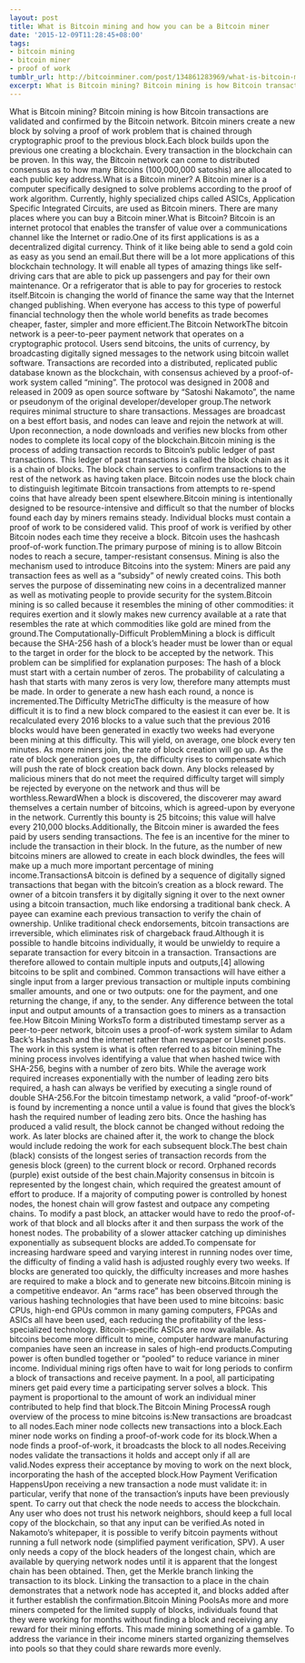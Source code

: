 ```yaml
---
layout: post
title: What is Bitcoin mining and how you can be a Bitcoin miner
date: '2015-12-09T11:28:45+08:00'
tags:
- bitcoin mining
- bitcoin miner
- proof of work
tumblr_url: http://bitcoinminer.com/post/134861283969/what-is-bitcoin-mining-and-how-to-be-a-bitcoin-miner
excerpt: What is Bitcoin mining? Bitcoin mining is how Bitcoin transactions are validated and confirmed by the Bitcoin network.
---
```

What is Bitcoin mining? Bitcoin mining is how Bitcoin transactions are validated and confirmed by the Bitcoin network. Bitcoin miners create a new block by solving a proof of work problem that is chained through cryptographic proof to the previous block.Each block builds upon the previous one creating a blockchain. Every transaction in the blockchain can be proven. In this way, the Bitcoin network can come to distributed consensus as to how many Bitcoins (100,000,000 satoshis) are allocated to each public key address.What is a Bitcoin miner? A Bitcoin miner is a computer specifically designed to solve problems according to the proof of work algorithm. Currently, highly specialized chips called ASICs, Application Specific Integrated Circuits, are used as Bitcoin miners. There are many places where you can buy a Bitcoin miner.What is Bitcoin? Bitcoin is an internet protocol that enables the transfer of value over a communications channel like the Internet or radio.One of its first applications is as a decentralized digital currency. Think of it like being able to send a gold coin as easy as you send an email.But there will be a lot more applications of this blockchain technology. It will enable all types of amazing things like self-driving cars that are able to pick up passengers and pay for their own maintenance. Or a refrigerator that is able to pay for groceries to restock itself.Bitcoin is changing the world of finance the same way that the Internet changed publishing. When everyone has access to this type of powerful financial technology then the whole world benefits as trade becomes cheaper, faster, simpler and more efficient.The Bitcoin NetworkThe bitcoin network is a peer-to-peer payment network that operates on a cryptographic protocol. Users send bitcoins, the units of currency, by broadcasting digitally signed messages to the network using bitcoin wallet software. Transactions are recorded into a distributed, replicated public database known as the blockchain, with consensus achieved by a proof-of-work system called “mining”. The protocol was designed in 2008 and released in 2009 as open source software by “Satoshi Nakamoto”, the name or pseudonym of the original developer/developer group.The network requires minimal structure to share transactions. Messages are broadcast on a best effort basis, and nodes can leave and rejoin the network at will. Upon reconnection, a node downloads and verifies new blocks from other nodes to complete its local copy of the blockchain.Bitcoin mining is the process of adding transaction records to Bitcoin’s public ledger of past transactions. This ledger of past transactions is called the block chain as it is a chain of blocks. The block chain serves to confirm transactions to the rest of the network as having taken place. Bitcoin nodes use the block chain to distinguish legitimate Bitcoin transactions from attempts to re-spend coins that have already been spent elsewhere.Bitcoin mining is intentionally designed to be resource-intensive and difficult so that the number of blocks found each day by miners remains steady. Individual blocks must contain a proof of work to be considered valid. This proof of work is verified by other Bitcoin nodes each time they receive a block. Bitcoin uses the hashcash proof-of-work function.The primary purpose of mining is to allow Bitcoin nodes to reach a secure, tamper-resistant consensus. Mining is also the mechanism used to introduce Bitcoins into the system: Miners are paid any transaction fees as well as a “subsidy” of newly created coins. This both serves the purpose of disseminating new coins in a decentralized manner as well as motivating people to provide security for the system.Bitcoin mining is so called because it resembles the mining of other commodities: it requires exertion and it slowly makes new currency available at a rate that resembles the rate at which commodities like gold are mined from the ground.The Computationally-Difficult ProblemMining a block is difficult because the SHA-256 hash of a block’s header must be lower than or equal to the target in order for the block to be accepted by the network. This problem can be simplified for explanation purposes: The hash of a block must start with a certain number of zeros. The probability of calculating a hash that starts with many zeros is very low, therefore many attempts must be made. In order to generate a new hash each round, a nonce is incremented.The Difficulty MetricThe difficulty is the measure of how difficult it is to find a new block compared to the easiest it can ever be. It is recalculated every 2016 blocks to a value such that the previous 2016 blocks would have been generated in exactly two weeks had everyone been mining at this difficulty. This will yield, on average, one block every ten minutes. As more miners join, the rate of block creation will go up. As the rate of block generation goes up, the difficulty rises to compensate which will push the rate of block creation back down. Any blocks released by malicious miners that do not meet the required difficulty target will simply be rejected by everyone on the network and thus will be worthless.RewardWhen a block is discovered, the discoverer may award themselves a certain number of bitcoins, which is agreed-upon by everyone in the network. Currently this bounty is 25 bitcoins; this value will halve every 210,000 blocks.Additionally, the Bitcoin miner is awarded the fees paid by users sending transactions. The fee is an incentive for the miner to include the transaction in their block. In the future, as the number of new bitcoins miners are allowed to create in each block dwindles, the fees will make up a much more important percentage of mining income.TransactionsA bitcoin is defined by a sequence of digitally signed transactions that began with the bitcoin’s creation as a block reward. The owner of a bitcoin transfers it by digitally signing it over to the next owner using a bitcoin transaction, much like endorsing a traditional bank check. A payee can examine each previous transaction to verify the chain of ownership. Unlike traditional check endorsements, bitcoin transactions are irreversible, which eliminates risk of chargeback fraud.Although it is possible to handle bitcoins individually, it would be unwieldy to require a separate transaction for every bitcoin in a transaction. Transactions are therefore allowed to contain multiple inputs and outputs,[4] allowing bitcoins to be split and combined. Common transactions will have either a single input from a larger previous transaction or multiple inputs combining smaller amounts, and one or two outputs: one for the payment, and one returning the change, if any, to the sender. Any difference between the total input and output amounts of a transaction goes to miners as a transaction fee.How Bitcoin Mining WorksTo form a distributed timestamp server as a peer-to-peer network, bitcoin uses a proof-of-work system similar to Adam Back’s Hashcash and the internet rather than newspaper or Usenet posts. The work in this system is what is often referred to as bitcoin mining.The mining process involves identifying a value that when hashed twice with SHA-256, begins with a number of zero bits. While the average work required increases exponentially with the number of leading zero bits required, a hash can always be verified by executing a single round of double SHA-256.For the bitcoin timestamp network, a valid “proof-of-work” is found by incrementing a nonce until a value is found that gives the block’s hash the required number of leading zero bits. Once the hashing has produced a valid result, the block cannot be changed without redoing the work. As later blocks are chained after it, the work to change the block would include redoing the work for each subsequent block.The best chain (black) consists of the longest series of transaction records from the genesis block (green) to the current block or record. Orphaned records (purple) exist outside of the best chain.Majority consensus in bitcoin is represented by the longest chain, which required the greatest amount of effort to produce. If a majority of computing power is controlled by honest nodes, the honest chain will grow fastest and outpace any competing chains. To modify a past block, an attacker would have to redo the proof-of-work of that block and all blocks after it and then surpass the work of the honest nodes. The probability of a slower attacker catching up diminishes exponentially as subsequent blocks are added.To compensate for increasing hardware speed and varying interest in running nodes over time, the difficulty of finding a valid hash is adjusted roughly every two weeks. If blocks are generated too quickly, the difficulty increases and more hashes are required to make a block and to generate new bitcoins.Bitcoin mining is a competitive endeavor. An “arms race” has been observed through the various hashing technologies that have been used to mine bitcoins: basic CPUs, high-end GPUs common in many gaming computers, FPGAs and ASICs all have been used, each reducing the profitability of the less-specialized technology. Bitcoin-specific ASICs are now available. As bitcoins become more difficult to mine, computer hardware manufacturing companies have seen an increase in sales of high-end products.Computing power is often bundled together or “pooled” to reduce variance in miner income. Individual mining rigs often have to wait for long periods to confirm a block of transactions and receive payment. In a pool, all participating miners get paid every time a participating server solves a block. This payment is proportional to the amount of work an individual miner contributed to help find that block.The Bitcoin Mining ProcessA rough overview of the process to mine bitcoins is:New transactions are broadcast to all nodes.Each miner node collects new transactions into a block.Each miner node works on finding a proof-of-work code for its block.When a node finds a proof-of-work, it broadcasts the block to all nodes.Receiving nodes validate the transactions it holds and accept only if all are valid.Nodes express their acceptance by moving to work on the next block, incorporating the hash of the accepted block.How Payment Verification HappensUpon receiving a new transaction a node must validate it: in particular, verify that none of the transaction’s inputs have been previously spent. To carry out that check the node needs to access the blockchain. Any user who does not trust his network neighbors, should keep a full local copy of the blockchain, so that any input can be verified.As noted in Nakamoto’s whitepaper, it is possible to verify bitcoin payments without running a full network node (simplified payment verification, SPV). A user only needs a copy of the block headers of the longest chain, which are available by querying network nodes until it is apparent that the longest chain has been obtained. Then, get the Merkle branch linking the transaction to its block. Linking the transaction to a place in the chain demonstrates that a network node has accepted it, and blocks added after it further establish the confirmation.Bitcoin Mining PoolsAs more and more miners competed for the limited supply of blocks, individuals found that they were working for months without finding a block and receiving any reward for their mining efforts. This made mining something of a gamble. To address the variance in their income miners started organizing themselves into pools so that they could share rewards more evenly.
